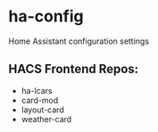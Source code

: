 # ha-config
Home Assistant configuration settings

## HACS Frontend Repos:
* ha-lcars
* card-mod
* layout-card
* weather-card
